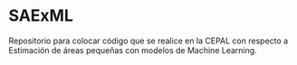 # SAExML
Repositorio para colocar código que se realice en la CEPAL con respecto a Estimación de áreas pequeñas con modelos de Machine Learning.
